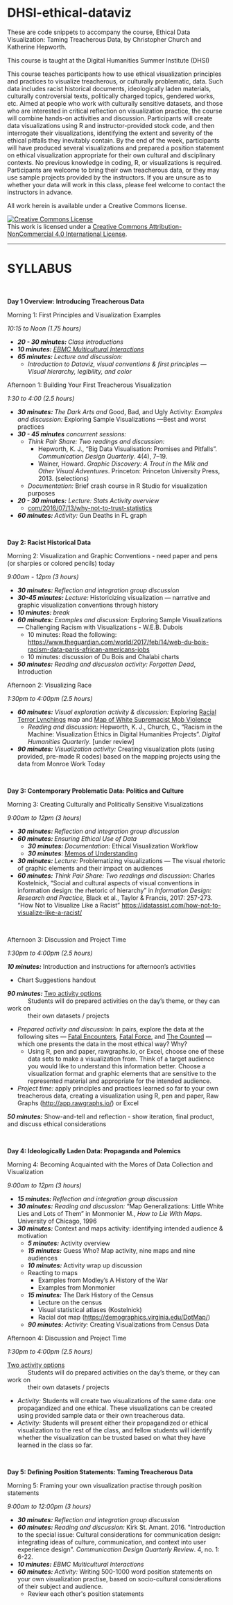 # DHSI-ethical-dataviz

These are code snippets to accompany the course, Ethical Data Visualization: Taming Treacherous Data, by Christopher Church and Katherine Hepworth.

This course is taught at the Digital Humanities Summer Institute (DHSI)

This course teaches participants how to use ethical visualization principles and practices to visualize treacherous, or culturally problematic, data. Such data includes racist historical documents, ideologically laden materials, culturally controversial texts, politically charged topics, gendered works, etc. Aimed at people who work with culturally sensitive datasets, and those who are interested in critical reflection on visualization practice, the course will combine hands-on activities and discussion. Participants will create data visualizations using R and instructor-provided stock code, and then interrogate their visualizations, identifying the extent and severity of the ethical pitfalls they inevitably contain. By the end of the week, participants will have produced several visualizations and prepared a position statement on ethical visualization appropriate for their own cultural and disciplinary contexts. No previous knowledge in coding, R, or visualizations is required. Participants are welcome to bring their own treacherous data, or they may use sample projects provided by the instructors. If you are unsure as to whether your data will work in this class, please feel welcome to contact the instructors in advance. 

All work herein is available under a Creative Commons license.

<a rel="license" href="http://creativecommons.org/licenses/by-nc/4.0/"><img alt="Creative Commons License" style="border-width:0" src="https://i.creativecommons.org/l/by-nc/4.0/88x31.png" /></a><br />This work is licensed under a <a rel="license" href="http://creativecommons.org/licenses/by-nc/4.0/">Creative Commons Attribution-NonCommercial 4.0 International License</a>.

------ 
<h1>SYLLABUS</h1>
<p><strong>&nbsp;</strong></p>
<p><strong>Day 1 Overview: Introducing Treacherous Data</strong></p>
<p>Morning 1: First Principles and Visualization Examples</p>
<p><em>10:15 to Noon (1.75 hours)</em></p>
<ul>
<li><strong><em>20 - 30 minutes: </em></strong><em>Class introductions</em></li>
<li><strong><em>10 minutes:</em></strong><em> <a href="http://www.emergingsf.org/wp-content/uploads/2017/08/EBMC_AgreemntsMulticulturalInteractions15.09.13-copy.pdf">EBMC Multicultural Interactions</a></em></li>
<li><strong><em>65 minutes: </em></strong><em>Lecture and discussion: </em>
<ul>
<li><em>Introduction to Dataviz, visual conventions &amp; first principles &mdash; Visual hierarchy, legibility, and color</em></li>
</ul>
</li>
</ul>
<p>Afternoon 1: Building Your First Treacherous Visualization</p>
<p><em>1:30 to 4:00 (2.5 hours)</em></p>
<ul>
<li><strong><em>30 minutes: </em></strong><em>The Dark Arts and </em>Good, Bad, and Ugly Activity: <em>Examples and discussion: </em>Exploring Sample Visualizations &mdash;Best and worst practices</li>
<li><strong><em>30 - 45 minutes</em></strong><em> concurrent sessions: </em>
<ul>
<li><em>Think Pair Share: Two readings and discussion:</em>
<ul>
<li>Hepworth, K. J., &ldquo;Big Data Visualisation: Promises and Pitfalls&rdquo;. <em>Communication Design Quarterly</em>. 4(4), 7&ndash;19.</li>
<li>Wainer, Howard. <em>Graphic Discovery: A Trout in the Milk and Other Visual Adventures</em>. Princeton: Princeton University Press, 2013. (selections)</li>
</ul>
</li>
<li><em>Documentation:</em> Brief crash course in R Studio for visualization purposes</li>
</ul>
</li>
<li><strong><em>20 - 30 minutes:</em></strong><em> Lecture: Stats Activity overview</em>
<ul>
<li><a href="https://mathwithbaddrawings.com/2016/07/13/why-not-to-trust-statistics/">com/2016/07/13/why-not-to-trust-statistics</a></li>
</ul>
</li>
<li><strong><em>60 minutes: </em></strong><em>Activity:</em> Gun Deaths in FL graph</li>
</ul>
<p>&nbsp;</p>
<p><strong>Day 2: Racist Historical Data</strong></p>
<p>Morning 2: Visualization and Graphic Conventions - need paper and pens (or sharpies or colored pencils) today</p>
<p><em>9:00am - 12pm (3 hours)</em></p>
<ul>
<li><strong><em>30 minutes: </em></strong><em>Reflection and integration group discussion</em></li>
<li><strong><em>30-45 minutes: </em></strong><em>Lecture: </em>Historicizing visualization &mdash; narrative and graphic visualization conventions through history</li>
<li><strong><em>10 minutes: </em></strong><em>break</em></li>
<li><strong><em>60 minutes:</em></strong><em> Examples and discussion: </em>Exploring Sample Visualizations &mdash; Challenging Racism with Visualizations - W.E.B. Dubois
<ul>
<li>10 minutes: Read the following: <a href="https://www.theguardian.com/world/2017/feb/14/web-du-bois-racism-data-paris-african-americans-jobs">https://www.theguardian.com/world/2017/feb/14/web-du-bois-racism-data-paris-african-americans-jobs</a></li>
<li>10 minutes: discussion of Du Bois and Chalabi charts</li>
</ul>
</li>
<li><strong><em>50 minutes:</em></strong><em> Reading and discussion activity:</em> <em>Forgotten Dead</em>, Introduction</li>
</ul>
<p>Afternoon 2: Visualizing Race</p>
<p><em>1:30pm to 4:00pm (2.5 hours)</em></p>
<ul>
<li><strong><em>60 minutes:</em></strong><em> Visual exploration activity &amp; discussion:</em> Exploring <a href="https://lynchinginamerica.eji.org/explore">Racial Terror Lynchings</a> map and <a href="http://www.monroeworktoday.org/explore/">Map of White Supremacist Mob Violence</a>
<ul>
<li><em>Reading and discussion:</em> Hepworth, K. J., Church, C., &ldquo;Racism in the Machine: Visualization Ethics in Digital Humanities Projects&rdquo;. <em>Digital Humanities Quarterly</em>. [under review]</li>
</ul>
</li>
<li><strong><em>90 minutes:</em></strong><em> Visualization activity: </em>Creating visualization plots (using provided, pre-made R codes) based on the mapping projects using the data from Monroe Work Today</li>
</ul>
<p>&nbsp;</p>
<p><strong>Day 3: Contemporary Problematic Data: Politics and Culture</strong></p>
<p>Morning 3: Creating Culturally and Politically Sensitive Visualizations</p>
<p><em>9:00am to 12pm (3 hours)</em></p>
<ul>
<li><strong><em>30 minutes: </em></strong><em>Reflection and integration group discussion</em></li>
<li><strong><em>60 minutes: </em></strong><em>Ensuring Ethical Use of Data</em>
<ul>
<li><strong><em>30 minutes: </em></strong><em>Documentation: </em>Ethical Visualization Workflow</li>
<li><strong><em>30 minutes</em></strong>: <a href="http://www.monroeworktoday.org/extras/files/MOU.pdf">Memos of Understanding</a></li>
</ul>
</li>
<li><strong><em>30 minutes: </em></strong><em>Lecture: </em>Problematizing visualizations &mdash; The visual rhetoric of graphic elements and their impact on audiences</li>
<li><strong><em>60 minutes:</em></strong><em> Think Pair Share: Two readings and discussion:</em> Charles Kostelnick, &ldquo;Social and cultural aspects of visual conventions in information design: the rhetoric of hierarchy&rdquo; in <em>Information Design: Research and Practice, </em> Black et al., Taylor &amp; Francis, 2017: 257-273. &ldquo;How Not to Visualize Like a Racist&rdquo; <a href="https://idatassist.com/how-not-to-visualize-like-a-racist/">https://idatassist.com/how-not-to-visualize-like-a-racist/</a></li>
</ul>
<p>&nbsp;</p>
<p>Afternoon 3: Discussion and Project Time</p>
<p><em>1:30pm to 4:00pm (2.5 hours)</em></p>
<p><strong><em>10 minutes:</em></strong> Introduction and instructions for afternoon&rsquo;s activities</p>
<ul>
<li>Chart Suggestions handout</li>
</ul>
<p><strong><em>90 minutes: </em></strong><u>Two activity options</u><br /> &nbsp;&nbsp;&nbsp;&nbsp;&nbsp;&nbsp;&nbsp;&nbsp;&nbsp;&nbsp;&nbsp; Students will do prepared activities on the day&rsquo;s theme, or they can work on <br /> &nbsp;&nbsp;&nbsp;&nbsp;&nbsp;&nbsp;&nbsp;&nbsp;&nbsp;&nbsp;&nbsp; their own datasets / projects</p>
<ul>
<li><em>Prepared activity and discussion:</em> In pairs, explore the data at the following sites &mdash; <a href="http://www.fatalencounters.org/">Fatal Encounters</a>, <a href="https://www.washingtonpost.com/graphics/2018/national/police-shootings-2018/?utm_term=.854129d640cc">Fatal Force</a>, and <a href="https://www.theguardian.com/us-news/ng-interactive/2015/jun/01/the-counted-police-killings-us-database">The Counted</a> &mdash; which one presents the data in the most ethical way? Why?
<ul>
<li>Using R, pen and paper, rawgraphs.io, or Excel, choose one of these data sets to make a visualization from. Think of a target audience you would like to understand this information better. Choose a visualization format and graphic elements that are sensitive to the represented material and appropriate for the intended audience.</li>
</ul>
</li>
<li><em>Project time:</em> apply principles and practices learned so far to your own treacherous data, creating a visualization using R, pen and paper, Raw Graphs (<a href="http://app.rawgraphs.io/">http://app.rawgraphs.io/</a>) or Excel</li>
</ul>
<p><strong><em>50 minutes:</em></strong> Show-and-tell and reflection - show iteration, final product, and discuss ethical considerations</p>
<p>&nbsp;</p>
<p><strong>Day 4: Ideologically Laden Data: Propaganda and Polemics</strong></p>
<p>Morning 4: Becoming Acquainted with the Mores of Data Collection and Visualization</p>
<p><em>9:00am to 12pm (3 hours)</em></p>
<ul>
<li><strong><em>15 minutes: </em></strong><em>Reflection and integration group discussion</em></li>
<li><strong><em>30 minutes:</em></strong><em> Reading and discussion:</em> &ldquo;Map Generalizations: Little White Lies and Lots of Them&rdquo; in Monmonier M., <em>How to Lie With Maps</em>. University of Chicago, 1996</li>
<li><strong><em>30 minutes: </em></strong>Context and maps activity: identifying intended audience &amp; motivation
<ul>
<li><strong><em>5 minutes:</em></strong> Activity overview</li>
<li><strong><em>15 minutes:</em></strong> Guess Who? Map activity, nine maps and nine audiences</li>
<li><strong><em>10 minutes: </em></strong>Activity wrap up discussion</li>
<li>Reacting to maps
<ul>
<li>Examples from Modley&rsquo;s A History of the War</li>
<li>Examples from Monmonier</li>
</ul>
</li>
<li><strong><em>15 minutes:</em></strong> The Dark History of the Census
<ul>
<li>Lecture on the census</li>
<li>Visual statistical atlases (Kostelnick)</li>
<li>Racial dot map (<a href="https://demographics.virginia.edu/DotMap/">https://demographics.virginia.edu/DotMap/</a>)</li>
</ul>
</li>
<li><strong><em>90 minutes:</em></strong><em> Activity: </em>Creating Visualizations from Census Data</li>
</ul>
</li>
</ul>
<p>Afternoon 4: Discussion and Project Time</p>
<p><em>1:30pm to 4:00pm (2.5 hours)</em></p>
<p><u>Two activity options</u><br /> &nbsp;&nbsp;&nbsp;&nbsp;&nbsp;&nbsp;&nbsp;&nbsp;&nbsp;&nbsp;&nbsp; Students will do prepared activities on the day&rsquo;s theme, or they can work on <br /> &nbsp;&nbsp;&nbsp;&nbsp;&nbsp;&nbsp;&nbsp;&nbsp;&nbsp;&nbsp;&nbsp; their own datasets / projects</p>
<ul>
<li><em>Activity: </em>Students will create two visualizations of the same data: one propagandized and one ethical. These visualizations can be created using provided sample data or their own treacherous data.</li>
<li><em>Activity:</em> Students will present either their propagandized or ethical visualization to the rest of the class, and fellow students will identify whether the visualization can be trusted based on what they have learned in the class so far.</li>
</ul>
<p>&nbsp;</p>
<p><strong>Day 5: Defining Position Statements: Taming Treacherous Data</strong></p>
<p>Morning 5: Framing your own visualization practise through position statements</p>
<p><em>9:00am to 12:00pm (3 hours)</em></p>
<ul>
<li><strong><em>30 minutes: </em></strong><em>Reflection and integration group discussion</em></li>
<li><strong><em>60 minutes: </em></strong><em>Reading and discussion: </em>Kirk St. Amant. 2016. "Introduction to the special issue: Cultural considerations for communication design: integrating ideas of culture, communication, and context into user experience design". <em>Communication Design Quarterly Review</em>. 4, no. 1: 6-22.</li>
<li><strong><em>10 minutes:</em></strong><em> EBMC Multicultural Interactions</em></li>
<li><strong><em>60 minutes: </em></strong><em>Activity: </em>Writing 500-1000 word position statements on your own visualization practise, based on socio-cultural considerations of their subject and audience.
<ul>
<li>Review each other's position statements</li>
</ul>
</li>
</ul>
<p>&nbsp;</p>
<p>&nbsp;</p>
<p>&nbsp;</p>
<p>&nbsp;</p>
